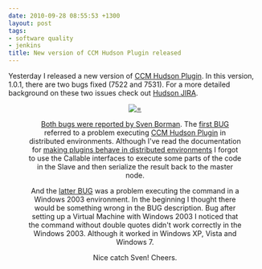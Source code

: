 ```yaml
---
date: 2010-09-28 08:55:53 +1300
layout: post
tags:
- software quality
- jenkins
title: New version of CCM Hudson Plugin released
---
```


Yesterday I released a new version of <a title="CCM Hudson Plugin" href="http://wiki.hudson-ci.org/display/HUDSON/CCM+Plugin">CCM Hudson Plugin</a>. In this version, 1.0.1, there are two bugs fixed (7522 and 7531). For a more detailed background on these two issues check out <a title="Hudson JIRA" href="http://issues.hudson-ci.org">Hudson JIRA</a>.

<div class='row'>
<div class="ui container" style='text-align: center;'>
<figure>
<a href="/assets/posts{{page.path | remove: ".md" | remove: "_posts" }}/clipart-man-spraying-giant-bug-with-aerosol-can-300x189.png" rel="prettyPhoto" class="thumbnail" title="">
<img class="ui fluid image" src="/assets/posts{{page.path | remove: ".md" | remove: "_posts" }}/clipart-man-spraying-giant-bug-with-aerosol-can.png" alt="=" />


Both bugs were reported by <a title="Sven Borman" href="http://nl.linkedin.com/pub/sven-borman/0/b16/814/">Sven Borman</a>. The <a title="CCM Hudson Plugin BUG 7522" href="http://issues.hudson-ci.org/browse/HUDSON-7522">first BUG</a> referred to a problem executing <a title="CCM Hudson Plugin" href="http://wiki.hudson-ci.org/display/HUDSON/CCM+Plugin">CCM Hudson Plugin</a> in distributed environments. Although I've read the documentation for <a title="Making Hudson plugins behave in distribitued environments" href="http://wiki.hudson-ci.org/display/HUDSON/Making+your+plugin+behave+in+distributed+Hudson">making plugins behave in distributed environments</a> I forgot to use the Callable interfaces to execute some parts of the code in the Slave and then serialize the result back to the master node.

And the <a title="CCM Hudson Plugin BUG 7531" href="http://issues.hudson-ci.org/browse/HUDSON-7531">latter BUG</a> was a problem executing the command in a Windows 2003 environment. In the beginning I thought there would be something wrong in the BUG description. Bug after setting up a Virtual Machine with Windows 2003 I noticed that the command without double quotes didn't work correctly in the Windows 2003. Although it worked in Windows XP, Vista and Windows 7.

Nice catch Sven! Cheers.
